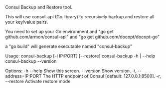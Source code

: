 Consul Backup and Restore tool.

This will use consul-api (Go library) to recursively backup and restore all your
key/value pairs.

You need to set up your Go environment and "go get github.com/armon/consul-api"
and "go get github.com/docopt/docopt-go"

a "go build" will generate executable named "consul-backup"


Usage:
consul-backup [-i IP:PORT] [--restore] <filename>
consul-backup -h | --help
consul-backup --version

Options:
-h --help     Show this screen.
--version     Show version.
-i, --address=IP:PORT  The HTTP endpoint of Consul [default: 127.0.0.1:8500].
-r, --restore     Activate restore mode
